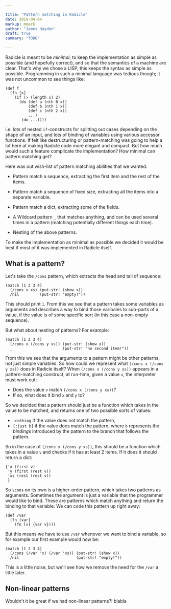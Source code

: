 ```yaml
---

title: "Pattern matching in Radicle"
date: 2019-04-04
markup: mmark
author: "James Haydon"
draft: true
summary: "TODO"

---
```


Radicle is meant to be *minimal*, to keep the implementation as simple as
possible (and hopefully correct), and so that the semantics of a machine are
clear. That's why we chose a LISP, this keeps the syntax as simple as
possible. Programming in such a minimal language was tedious though; it was not
uncommon to see things like:

```
(def f
  (fn [x]
    (if (> (length x) 2)
      (do (def a (nth 0 x))
          (def b (nth 1 x))
          (def c (nth 2 x))
          ...)
       (do ...))))
```

i.e. lots of nested `if`-constructs for splitting out cases depending on the
shape of an input, and lots of binding of variables using various accessor
functions. If felt like destructuring or pattern-matching was going to help a
lot here at making Radicle code more elegant and compact. But how much would
such a feature complicate the implementation? How minimal can pattern matching
get?

Here was out wish-list of pattern matching abilities that we wanted:

- Pattern match a sequence, extracting the first item and the rest of the items.

- Pattern match a sequence of fixed size, extracting all the items into a
  separate variable.

- Pattern match a dict, extracting some of the fields.

- A Wildcard pattern `_` that matches anything, and can be used several times in a
  pattern (matching potentially different things each time).

- Nesting of the above patterns.

To make the implementation as minimal as possible we decided it would be best if
most of it was implemented in Radicle itself.

## What is a pattern?

Let's take the `/cons` pattern, which extracts the head and tail of sequence:

```
(match [1 2 3 4]
  (/cons x xs) (put-str! (show x))
  /nil         (put-str! "empty!"))
```

This should print `1`. From this we see that a pattern takes some variables as
arguments and describes a way to bind those varibales to sub-parts of a value,
if the value is of some specific sort (in this case a non-empty sequence).

But what about nesting of patterns? For example:

```
(match [1 2 3 4]
  (/cons x (/cons y xs)) (put-str! (show x))
  _                      (put-str! "no second item!"))
```

From this we see that the arguments to a pattern might be other patterns, not
just simple variables. So how could we represent what `(/cons x (/cons y xs))`
does in Radicle itself? When `(/cons x (/cons y xs))` appears in a
pattern-matching construct, at run-time, given a value `v`, the interpreter must
work out:

- Does the value `v` match `(/cons x (/cons y xs))`?
- If so, what does it bind `x` and `y` to?

So we decided that a pattern should just be a function which takes in the value
to be matched, and returns one of two possible sorts of values:

- `:nothing` if the value does not match the pattern,
- `[:just b]` if the value does match the pattern, where `b` represents the
  *bindings* introduced by the pattern to the branch that follows the pattern.

So in the case of `(/cons x (/cons y xs))`, this should be a function which
takes in a value `v` and checks if it has at least 2 items. If it does it should
return a dict:

```
{'x (first v)
 'y (first (rest v))
 'xs (rest (rest v))
 }
```

So `\cons` on its own is a higher-order pattern, which takes two patterns as
arguments. Sometimes the argument is just a variable that the programmer would
like to bind. These are patterns which match anything and return the binding to
that variable. We can code this pattern up right away:

```
(def /var
  (fn [var]
    (fn [v] {var v})))
```

But this means we have to use `/var` whenever we want to bind a variable, so for
example our first example would now be:

```
(match [1 2 3 4]
  (/cons (/var 'x) (/var 'xs)) (put-str! (show x))
  /nil                         (put-str! "empty!"))
```

This is a little noise, but we'll see how we remove the need for the `/var` a
little later.

## Non-linear patterns

Wouldn't it be great if we had non-linear patterns?! blabla
